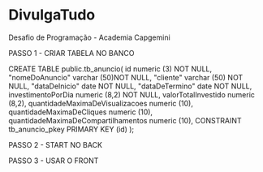 # DivulgaTudo
Desafio de Programação - Academia Capgemini


PASSO 1 - CRIAR TABELA NO BANCO

CREATE TABLE public.tb_anuncio( id numeric (3) NOT NULL, "nomeDoAnuncio" varchar (50)NOT NULL, "cliente" varchar (50) NOT NULL, "dataDeInicio" date NOT NULL, "dataDeTermino" date NOT NULL, investimentoPorDia numeric (8,2) NOT NULL, valorTotalInvestido numeric (8,2), quantidadeMaximaDeVisualizacoes numeric (10), quantidadeMaximaDeCliques numeric (10), quantidadeMaximaDeCompartilhamentos numeric (10), CONSTRAINT tb_anuncio_pkey PRIMARY KEY (id) );

PASSO 2 - START NO BACK

PASSO 3 - USAR O FRONT
